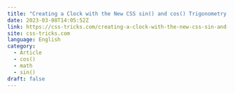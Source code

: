 ```yaml
---
title: "Creating a Clock with the New CSS sin() and cos() Trigonometry Functions"
date: 2023-03-08T14:05:52Z
link: https://css-tricks.com/creating-a-clock-with-the-new-css-sin-and-cos-trigonometry-functions/?utm_medium=RSS&utm_source=news.12bit.vn
site: css-tricks.com
language: English
category:
  - Article
  - cos()
  - math
  - sin()
draft: false
---
```

